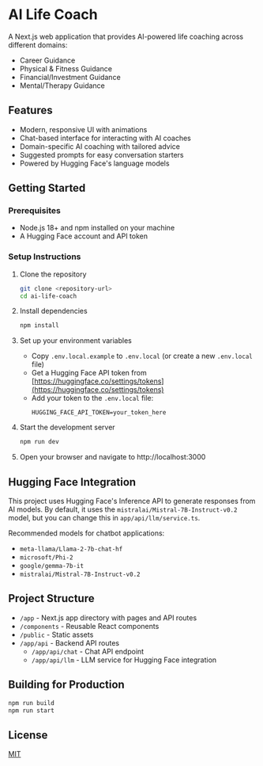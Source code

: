 # AI Life Coach

A Next.js web application that provides AI-powered life coaching across different domains:

- Career Guidance
- Physical & Fitness Guidance
- Financial/Investment Guidance
- Mental/Therapy Guidance

## Features

- Modern, responsive UI with animations
- Chat-based interface for interacting with AI coaches
- Domain-specific AI coaching with tailored advice
- Suggested prompts for easy conversation starters
- Powered by Hugging Face's language models

## Getting Started

### Prerequisites

- Node.js 18+ and npm installed on your machine
- A Hugging Face account and API token

### Setup Instructions

1. Clone the repository

   ```bash
   git clone <repository-url>
   cd ai-life-coach
   ```

2. Install dependencies

   ```bash
   npm install
   ```

3. Set up your environment variables

   - Copy `.env.local.example` to `.env.local` (or create a new `.env.local` file)
   - Get a Hugging Face API token from [https://huggingface.co/settings/tokens](https://huggingface.co/settings/tokens)
   - Add your token to the `.env.local` file:
     ```
     HUGGING_FACE_API_TOKEN=your_token_here
     ```

4. Start the development server

   ```bash
   npm run dev
   ```

5. Open your browser and navigate to http://localhost:3000

## Hugging Face Integration

This project uses Hugging Face's Inference API to generate responses from AI models. By default, it uses the `mistralai/Mistral-7B-Instruct-v0.2` model, but you can change this in `app/api/llm/service.ts`.

Recommended models for chatbot applications:

- `meta-llama/Llama-2-7b-chat-hf`
- `microsoft/Phi-2`
- `google/gemma-7b-it`
- `mistralai/Mistral-7B-Instruct-v0.2`

## Project Structure

- `/app` - Next.js app directory with pages and API routes
- `/components` - Reusable React components
- `/public` - Static assets
- `/app/api` - Backend API routes
  - `/app/api/chat` - Chat API endpoint
  - `/app/api/llm` - LLM service for Hugging Face integration

## Building for Production

```bash
npm run build
npm run start
```

## License

[MIT](LICENSE)
